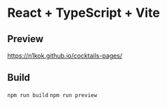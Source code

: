 # React + TypeScript + Vite

## Preview

https://n1kok.github.io/cocktails-pages/

## Build

`npm run build` 
`npm run preview`
